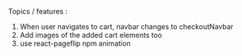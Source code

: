 Topics / features :
1) When user navigates to cart, navbar changes to checkoutNavbar
2) Add images of the added cart elements too
3) use react-pageflip npm animation